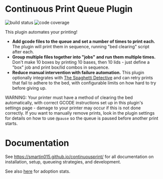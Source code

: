 # Continuous Print Queue Plugin

![build status](https://img.shields.io/travis/smartin015/continuousprint/master?style=plastic)
![code coverage](https://img.shields.io/codecov/c/github/smartin015/continuousprint/master)

This plugin automates your printing!

* **Add gcode files to the queue and set a number of times to print each.** The plugin will print them in sequence, running "bed clearing" script after each.
* **Group multiple files together into "jobs" and run them multiple times.** Don't make 10 boxes by printing 10 bases, then 10 lids - just define a "box" job and print box/lid combos in sequence.
* **Reduce manual intervention with failure automation.** This plugin optionally integrates with [The Spaghetti Detective](https://www.thespaghettidetective.com/) and can retry prints that fail to adhere to the bed, with configurable limits on how hard to try before giving up.

WARNING: Your printer must have a method of clearing the bed automatically, with correct GCODE instructions set up in this plugin's settings page - damage to your printer may occur if this is not done correctly. If you want to manually remove prints, look in the plugin settings for details on how to use `@pause` so the queue is paused before another print starts.

# Documentation

See https://smartin015.github.io/continuousprint/ for all documentation on installation, setup, queueing strategies, and development.

See also [here](https://octo-plugin-stats2-a6l7lv6h7-smartin015.vercel.app/) for adoption stats.
